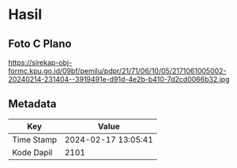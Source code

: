 # Hasil

## Foto C Plano

https://sirekap-obj-formc.kpu.go.id/09bf/pemilu/pdpr/21/71/06/10/05/2171061005002-20240214-231404--3919491e-d91d-4e2b-b410-7d2cd0066b32.jpg


## Metadata

| Key        | Value               |
| ---------- | ------------------- |
| Time Stamp | 2024-02-17 13:05:41 |
| Kode Dapil | 2101                |



